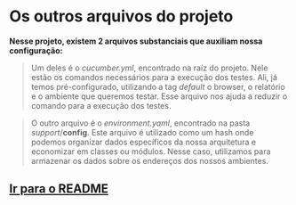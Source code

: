 # Os outros arquivos do projeto

**Nesse projeto, existem 2 arquivos substanciais que auxiliam nossa configuração:**

> Um deles é o *cucumber.yml*, encontrado na raíz do projeto. Nele estão os comandos necessários para a execução dos testes. Ali, já temos pré-configurado, utilizando a tag *default* o browser, o relatório e o ambiente que queremos testar. Esse arquivo nos ajuda a reduzir o comando para a execução dos testes.

> O outro arquivo é o *environment.yaml*, encontrado na pasta *support*/**config**. Este arquivo é utilizado como um hash onde podemos organizar dados específicos da nossa arquitetura e economizar em classes ou módulos.
Nesse caso, utilizamos para armazenar os dados sobre os endereços dos nossos ambientes.

## [Ir para o README](../README.md)